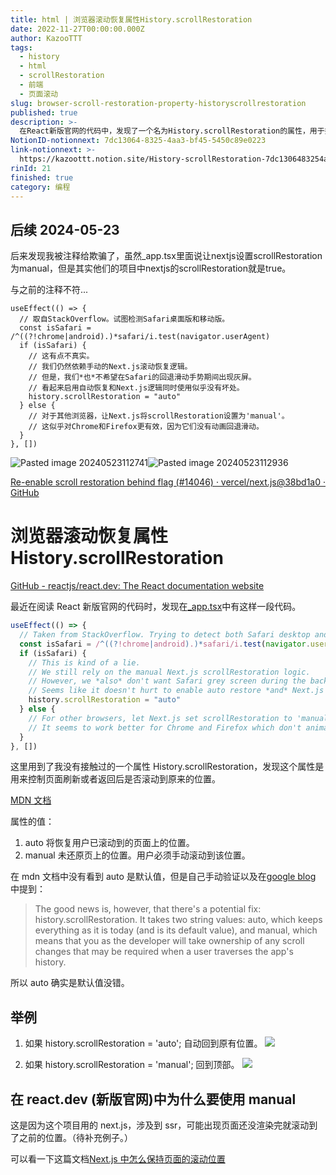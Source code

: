 ```yaml
---
title: html | 浏览器滚动恢复属性History.scrollRestoration
date: 2022-11-27T00:00:00.000Z
author: KazooTTT
tags:
  - history
  - html
  - scrollRestoration
  - 前端
  - 页面滚动
slug: browser-scroll-restoration-property-historyscrollrestoration
published: true
description: >-
  在React新版官网的代码中，发现了一个名为History.scrollRestoration的属性，用于控制页面刷新或返回后是否恢复到原来的滚动位置。该属性有两个值：'auto'表示自动恢复到用户滚动到的位置，而'manual'则表示不恢复，用户需手动滚动到该位置。在React官网的实现中，针对Safari浏览器设置了'auto'，而其他浏览器则使用'manual'，以优化不同浏览器的用户体验。这一设置有助于避免在Safari浏览器中出现返回时的灰色屏幕问题，同时确保其他浏览器如Chrome和Firefox的用户体验。
NotionID-notionnext: 7dc13064-8325-4aa3-bf45-5450c89e0223
link-notionnext: >-
  https://kazoottt.notion.site/History-scrollRestoration-7dc1306483254aa3bf455450c89e0223
rinId: 21
finished: true
category: 编程
---
```


## 后续 2024-05-23

后来发现我被注释给欺骗了，虽然\_app.tsx里面说让nextjs设置scrollRestoration为manual，但是其实他们的项目中nextjs的scrollRestoration就是true。

与之前的注释不符...

```tsx
useEffect(() => {
  // 取自StackOverflow。试图检测Safari桌面版和移动版。
  const isSafari = /^((?!chrome|android).)*safari/i.test(navigator.userAgent)
  if (isSafari) {
    // 这有点不真实。
    // 我们仍然依赖手动的Next.js滚动恢复逻辑。
    // 但是，我们*也*不希望在Safari的回退滑动手势期间出现灰屏。
    // 看起来启用自动恢复和Next.js逻辑同时使用似乎没有坏处。
    history.scrollRestoration = "auto"
  } else {
    // 对于其他浏览器，让Next.js将scrollRestoration设置为'manual'。
    // 这似乎对Chrome和Firefox更有效，因为它们没有动画回退滑动。
  }
}, [])
```

![Pasted image 20240523112741](https://pictures.kazoottt.top/2024/05/20240523-fada302d05227c093278498fd1a41b16.png)![Pasted image 20240523112936](https://pictures.kazoottt.top/2024/05/20240523-e452f6186dff475a25570f749111141e.png)

[Re-enable scroll restoration behind flag (#14046) · vercel/next.js@38bd1a0 · GitHub](https://github.com/vercel/next.js/commit/38bd1a024cb25923d8ea15f269a7294d073684d8)

# 浏览器滚动恢复属性History.scrollRestoration

[GitHub - reactjs/react.dev: The React documentation website](https://github.com/reactjs/react.dev)

最近在阅读 React 新版官网的代码时，发现在[\_app.tsx](https://github.com/reactjs/reactjs.org/blob/main/beta/src/pages/_app.tsx)中有这样一段代码。

```typescript
useEffect(() => {
  // Taken from StackOverflow. Trying to detect both Safari desktop and mobile.
  const isSafari = /^((?!chrome|android).)*safari/i.test(navigator.userAgent)
  if (isSafari) {
    // This is kind of a lie.
    // We still rely on the manual Next.js scrollRestoration logic.
    // However, we *also* don't want Safari grey screen during the back swipe gesture.
    // Seems like it doesn't hurt to enable auto restore *and* Next.js logic at the same time.
    history.scrollRestoration = "auto"
  } else {
    // For other browsers, let Next.js set scrollRestoration to 'manual'.
    // It seems to work better for Chrome and Firefox which don't animate the back swipe.
  }
}, [])
```

这里用到了我没有接触过的一个属性 History.scrollRestoration，发现这个属性是用来控制页面刷新或者返回后是否滚动到原来的位置。

[MDN 文档](https://developer.mozilla.org/zh-CN/docs/Web/API/History/scrollRestoration)

属性的值：

1. auto 将恢复用户已滚动到的页面上的位置。
2. manual 未还原页上的位置。用户必须手动滚动到该位置。

在 mdn 文档中没有看到 auto 是默认值，但是自己手动验证以及在[google blog](https://developer.chrome.com/blog/history-api-scroll-restoration) 中提到：

> The good news is, however, that there's a potential fix: history.scrollRestoration. It takes two string values: auto, which keeps everything as it is today (and is its default value), and manual, which means that you as the developer will take ownership of any scroll changes that may be required when a user traverses the app's history.

所以 auto 确实是默认值没错。

## 举例

1. 如果 history.scrollRestoration = 'auto'; 自动回到原有位置。
   ![](https://pictures.kazoottt.top/2024/04/20240407-7667c40d30dd5df692f894b63de0e395.gif)

2. 如果 history.scrollRestoration = 'manual'; 回到顶部。
   ![](https://pictures.kazoottt.top/2024/04/20240407-cf4eabae0c082ae50dc617ae67e140d8.gif)

## 在 react.dev (新版官网)中为什么要使用 manual

这是因为这个项目用的 next.js，涉及到 ssr，可能出现页面还没渲染完就滚动到了之前的位置。（待补充例子。）

可以看一下这篇文档[Next.js 中怎么保持页面的滚动位置](https://juejin.cn/post/7141235243326898213)
